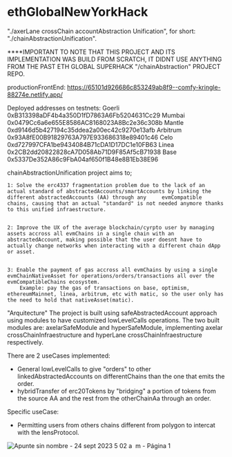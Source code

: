 # ethGlobalNewYorkHack
"./axerLane crossChain accountAbstraction Unification", for short: "./chainAbstractionUnification".

****IMPORTANT TO NOTE THAT THIS PROJECT AND ITS IMPLEMENTATION WAS BUILD FROM SCRATCH, IT DIDNT USE ANYTHING FROM THE PAST ETH GLOBAL SUPERHACK "/chainAbstraction" PROJECT REPO.

productionFrontEnd:           https://65101d926686c853249ab8f9--comfy-kringle-88274e.netlify.app/


Deployed addresses on testnets:
    Goerli
    	0xB313398aDF4b4a350D1fD7863A6Fb5204631Cc29
    Mumbai
    	0x0479Cc6a6e655E8586AC8168023A8Bc2e36c308b
    Mantle
    	0xd9146d5b427194c35ddea2a00ec42c9270e13afb
    Arbitrum
    	0x93A8fE00B91829763A797E933686318e89401c46
    Celo
    	0xd727997CFA1be9434084B71cDA1D17DC1e10FB63
    Linea
    	0x2CB2dd20822828cA7D058Ab71D9F85Af5cB71938
    Base
    	0x5337De352A86c9FbA04af650f1B48e8B1Eb38E96


chainAbstractionUnification project aims to; 
    
    
    1: Solve the erc4337 fragmentation problem due to the lack of an actual standard of abstractedAccounts/smartAccounts by linking the different abstractedAccounts (AA) through any     evmCompatible chains, causing that an actual "standard" is not needed anymore thanks to this unified infraestructure.
    
    
    2: Improve the UX of the average blockchain/cyrpto user by managing assets accross all evmChains in a single chain with an abstractedAccount, making possible that the user doesnt have to actually change networks when interacting with a different chain dApp or asset.
    
    
    3: Enable the payment of gas accross all evmChains by using a single evmChainNativeAsset for operations/orders/transactions all over the evmCompatibleChains ecosystem.
        Example: pay the gas of transactions on base, optimism, ethereumMainnet, linea, arbitrum, etc with matic, so the user only has the need to hold that nativeAsset(matic).

"Arquitecture"
The project is built using safeAbstractedAccount approach using modules to have customized lowLevelCalls operations.
The two built modules are: axelarSafeModule and hyperSafeModule, implementing axelar crossChainInfraestructure and hyperLane crossChainInfraestructure respectively.

There are 2 useCases implemented:
- General lowLevelCalls to give "orders" to other linkedAbstractedAccounts on differentChains than the one that emits the order.
- hybridTransfer of erc20Tokens by "bridging" a portion of tokens from the source AA and the rest from the otherChainAa through an order.

Specific useCase:
- Permitting users from others chains different from polygon to intercat with the lensProtocol.





![Apunte sin nombre - 24 sept 2023 5 02 a  m  - Página 1](https://github.com/Kanoopz/ethGlobalNewYorkHack/assets/43384993/5e2bf4d8-66e8-4ead-8617-06aab9647867)



  

